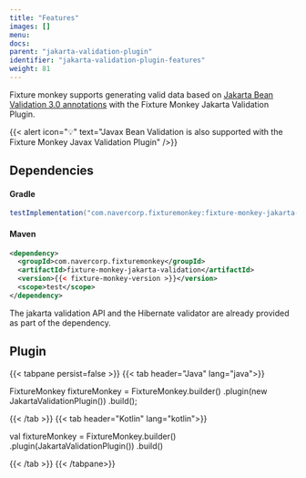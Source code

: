 ```yaml
---
title: "Features"
images: []
menu:
docs:
parent: "jakarta-validation-plugin"
identifier: "jakarta-validation-plugin-features"
weight: 81
---
```


Fixture monkey supports generating valid data based on [Jakarta Bean Validation 3.0 annotations](https://beanvalidation.org/) with the Fixture Monkey Jakarta Validation Plugin.

{{< alert icon="💡" text="Javax Bean Validation is also supported with the Fixture Monkey Javax Validation Plugin" />}}

## Dependencies
#### Gradle
```groovy
testImplementation("com.navercorp.fixturemonkey:fixture-monkey-jakarta-validation:{{< fixture-monkey-version >}}")
```

#### Maven
```xml
<dependency>
  <groupId>com.navercorp.fixturemonkey</groupId>
  <artifactId>fixture-monkey-jakarta-validation</artifactId>
  <version>{{< fixture-monkey-version >}}</version>
  <scope>test</scope>
</dependency>
```

The jakarta validation API and the Hibernate validator are already provided as part of the dependency.

## Plugin
{{< tabpane persist=false >}}
{{< tab header="Java" lang="java">}}

FixtureMonkey fixtureMonkey = FixtureMonkey.builder()
    .plugin(new JakartaValidationPlugin())
    .build();

{{< /tab >}}
{{< tab header="Kotlin" lang="kotlin">}}

val fixtureMonkey = FixtureMonkey.builder()
    .plugin(JakartaValidationPlugin())
    .build()

{{< /tab >}}
{{< /tabpane>}}
